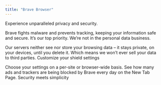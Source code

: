 ```yaml
---
title: "Brave Browser"
---
```


Experience unparalleled privacy and security.

Brave fights malware and prevents tracking, keeping your information safe and secure. It’s our top priority.
We’re not in the personal data business.

Our servers neither see nor store your browsing data – it stays private, on your devices, until you delete it. Which means we won’t ever sell your data to third parties.
Customize your shield settings

Choose your settings on a per-site or browser-wide basis. See how many ads and trackers are being blocked by Brave every day on the New Tab Page.
Security meets simplicity

